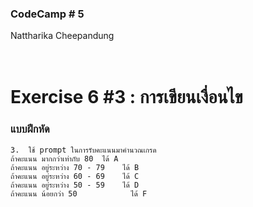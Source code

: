 ### CodeCamp # 5 <br>
Nattharika Cheepandung <br>
<br>
<br>

# Exercise 6 #3 : การเขียนเงื่อนไข

### แบบฝึกหัด
>
    3.	ใช้ prompt ในการรับคะแนนมาคำนวณเกรด
    ถ้าคะแนน มากกว่าเท่ากับ 80	ได้ A
    ถ้าคะแนน อยู่ระหว่าง 70 - 79 	ได้ B
    ถ้าคะแนน อยู่ระหว่าง 60 - 69 	ได้ C
    ถ้าคะแนน อยู่ระหว่าง 50 - 59 	ได้ D
    ถ้าคะแนน น้อยกว่า 50			ได้ F